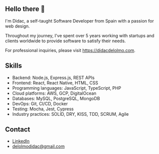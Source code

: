 ## Hello there 👋
I'm Didac, a self-taught Software Developer from Spain with a passion for web design.

Throughout my journey, I've spent over 5 years working with startups and clients worldwide to provide software to satisfy their needs. 

For professional inquiries, please visit https://didacdelolmo.com.

## Skills
- Backend: Node.js, Express.js, REST APIs
- Frontend: React, React Native, HTML, CSS
- Programming languages: JavaScript, TypeScript, PHP
- Cloud platforms: AWS, GCP, DigitalOcean
- Databases: MySQL, PostgreSQL, MongoDB
- DevOps: Git, CI/CD, Docker
- Testing: Mocha, Jest, Cypress
- Industry practices: SOLID, DRY, KISS, TDD, SCRUM, Agile

## Contact
- <u>[LinkedIn](https://www.linkedin.com/in/didacdelolmo/)</u>
- delolmodidac@gmail.com
